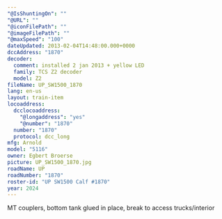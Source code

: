 ```yaml
---
"@IsShuntingOn": ""
"@URL": ""
"@iconFilePath": ""
"@imageFilePath": ""
"@maxSpeed": "100"
dateUpdated: 2013-02-04T14:48:00.000+0000
dccAddress: "1870"
decoder:
  comment: installed 2 jan 2013 + yellow LED
  family: TCS Z2 decoder
  model: Z2
fileName: UP_SW1500_1870
lang: en-us
layout: train-item
locoaddress:
  dcclocoaddress:
    "@longaddress": "yes"
    "@number": "1870"
  number: "1870"
  protocol: dcc_long
mfg: Arnold
model: "5116"
owner: Egbert Broerse
picture: UP_SW1500_1870.jpg
roadName: UP
roadNumber: "1870"
roster-id: "UP SW1500 Calf #1870"
year: 2024
---
```


MT couplers, bottom tank glued in place, break to access trucks/interior
